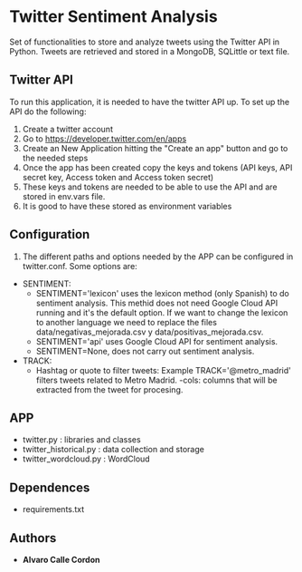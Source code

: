 # Twitter Sentiment Analysis

Set of functionalities to store and analyze tweets using the Twitter API in Python. Tweets are retrieved and stored in a MongoDB, SQLittle or text file.

## Twitter API
To run this application, it is needed to have the twitter API up. To set up the API do the following:

1. Create a twitter account
2. Go to https://developer.twitter.com/en/apps
3. Create an New Application hitting the "Create an app" button and go to the needed steps
4. Once the app has been created copy the keys and tokens (API keys, API secret key, Access token and Access token secret)
5. These keys and tokens are needed to be able to use the API and are stored in env.vars file.
6. It is good to have these stored as environment variables

## Configuration
1. The different paths and options needed by the APP can be configured in twitter.conf. Some options are:
- SENTIMENT:
    - SENTIMENT='lexicon' uses the lexicon method (only Spanish) to do sentiment analysis. This methid does not need Google Cloud API running and it's the default option. If we want to change the lexicon to another language we need to replace the files data/negativas\_mejorada.csv y data/positivas\_mejorada.csv.
    - SENTIMENT='api' uses Google Cloud API for sentiment analysis.
    - SENTIMENT=None, does not carry out sentiment analysis.
- TRACK:
    - Hashtag or quote to filter tweets: Example TRACK='@metro\_madrid' filters tweets related to Metro Madrid.
-cols: columns that will be extracted from the tweet for procesing.

## APP
- twitter.py : libraries and classes
- twitter_historical.py : data collection and storage
- twitter_wordcloud.py : WordCloud

## Dependences
- requirements.txt

## Authors

* **Alvaro Calle Cordon**
